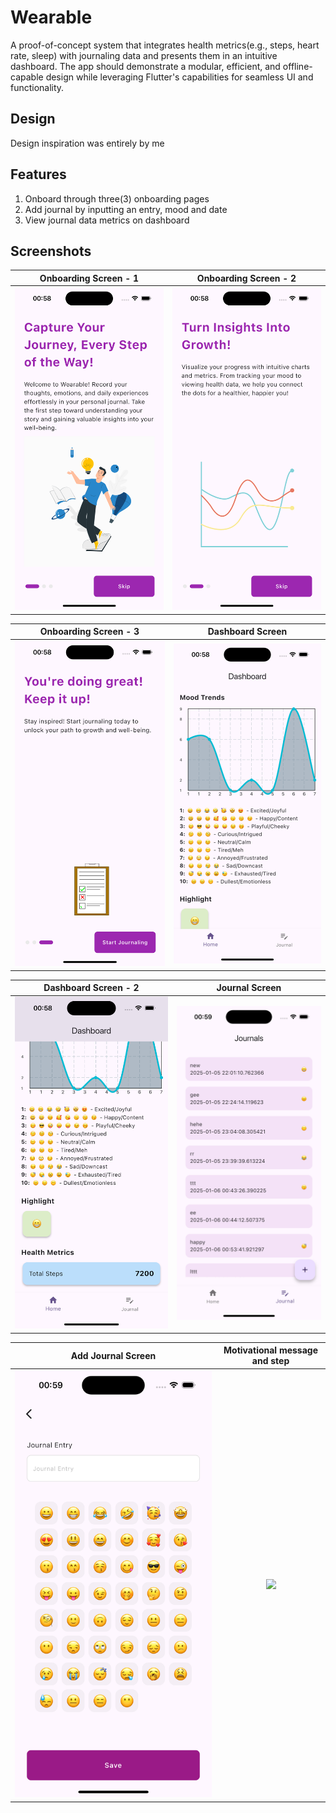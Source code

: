 # Wearable

A proof-of-concept system that integrates health metrics(e.g., steps, heart rate, sleep) with
journaling data and presents them in an intuitive dashboard. The app should demonstrate a modular,
efficient, and offline-capable design while leveraging Flutter's capabilities for seamless UI and
functionality.

## Design

Design inspiration was entirely by me

## Features

1. Onboard through three(3) onboarding pages
2. Add journal by inputting an entry, mood and date
3. View journal data metrics on dashboard

## Screenshots

|                  Onboarding Screen - 1                   |                  Onboarding Screen - 2                   | 
|:--------------------------------------------------------:|:--------------------------------------------------------:|  
| <img src="assets/graphics/onboarding-1.png" width="500"> | <img src="assets/graphics/onboarding-2.png" width="500"> |

|                  Onboarding Screen - 3                   |                   Dashboard Screen                    | 
|:--------------------------------------------------------:|:-----------------------------------------------------:|  
| <img src="assets/graphics/onboarding-3.png" width="500"> | <img src="assets/graphics/dashboard.png" width="500"> |

|                  Dashboard Screen - 2                   |                   Journal Screen                    | 
|:-------------------------------------------------------:|:---------------------------------------------------:|  
| <img src="assets/graphics/dashboard-2.png" width="500"> | <img src="assets/graphics/journal.png" width="500"> |

|                   Add Journal Screen                    |                 Motivational message and step                 | 
|:-------------------------------------------------------:|:-------------------------------------------------------------:|  
| <img src="assets/graphics/add-journal.png" width="500"> | <img src="assets/graphics/success-journal-1.png" width="500"> |


